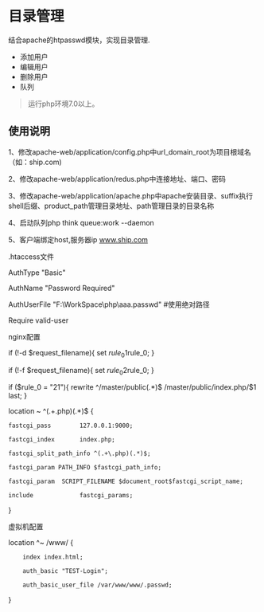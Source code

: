 目录管理
===============

结合apache的htpasswd模块，实现目录管理.

 + 添加用户
 + 编辑用户
 + 删除用户
 + 队列

>运行php环境7.0以上。

## 使用说明

1、修改apache-web/application/config.php中url_domain_root为项目根域名（如：ship.com)

2、修改apache-web/application/redus.php中连接地址、端口、密码

3、修改apache-web/application/apache.php中apache安装目录、suffix执行shell后缀、product_path管理目录地址、path管理目录的目录名称

4、启动队列php think queue:work --daemon

5、客户端绑定host,服务器ip www.ship.com

.htaccess文件

AuthType "Basic"

AuthName "Password Required"

AuthUserFile "F:\WorkSpace\php\aaa\.passwd" #使用绝对路径

Require valid-user 


nginx配置

if (!-d $request_filename){
    set $rule_0 1$rule_0;
}

if (!-f $request_filename){
    set $rule_0 2$rule_0;
}

if ($rule_0 = "21"){
    rewrite ^/master/public(.*)$ /master/public/index.php/$1 last;
}

location ~ ^(.+\.php)(.*)$ {

    fastcgi_pass        127.0.0.1:9000;
    
    fastcgi_index       index.php;
    
    fastcgi_split_path_info ^(.+\.php)(.*)$;
    
    fastcgi_param PATH_INFO $fastcgi_path_info;
    
    fastcgi_param  SCRIPT_FILENAME $document_root$fastcgi_script_name;
    
    include             fastcgi_params;
    
}

虚拟机配置

location ^~ /www/ {

        index index.html;
        
        auth_basic "TEST-Login";
        
        auth_basic_user_file /var/www/www/.passwd;
        
}